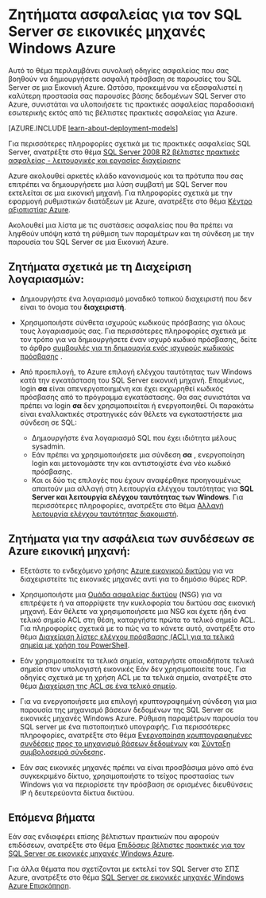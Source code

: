 <properties
    pageTitle="Ζητήματα ασφαλείας για τον SQL Server στο Azure | Microsoft Azure"
    description="Αυτό το θέμα αφορά πόρους που δημιουργήθηκαν με το μοντέλο κλασική ανάπτυξης και παρέχει γενικές οδηγίες για την ασφάλεια των SQL Server που εκτελείται σε έναν υπολογιστή εικονικές Azure."
    services="virtual-machines-windows"
    documentationCenter="na"
    authors="rothja"
    manager="jhubbard"
   editor=""    
   tags="azure-service-management"/>
<tags
    ms.service="virtual-machines-windows"
    ms.devlang="na"
    ms.topic="article"
    ms.tgt_pltfrm="vm-windows-sql-server"
    ms.workload="infrastructure-services"
    ms.date="06/24/2016"
    ms.author="jroth" />

# <a name="security-considerations-for-sql-server-in-azure-virtual-machines"></a>Ζητήματα ασφαλείας για τον SQL Server σε εικονικές μηχανές Windows Azure
 
Αυτό το θέμα περιλαμβάνει συνολική οδηγίες ασφαλείας που σας βοηθούν να δημιουργήσετε ασφαλή πρόσβαση σε παρουσίες του SQL Server σε μια Εικονική Azure. Ωστόσο, προκειμένου να εξασφαλιστεί η καλύτερη προστασία σας παρουσίες βάσης δεδομένων SQL Server στο Azure, συνιστάται να υλοποιήσετε τις πρακτικές ασφαλείας παραδοσιακή εσωτερικής εκτός από τις βέλτιστες πρακτικές ασφαλείας για Azure.

[AZURE.INCLUDE [learn-about-deployment-models](../../includes/learn-about-deployment-models-classic-include.md)]


Για περισσότερες πληροφορίες σχετικά με τις πρακτικές ασφαλείας SQL Server, ανατρέξτε στο θέμα [SQL Server 2008 R2 βέλτιστες πρακτικές ασφαλείας - λειτουργικές και εργασίες διαχείρισης](http://download.microsoft.com/download/1/2/A/12ABE102-4427-4335-B989-5DA579A4D29D/SQL_Server_2008_R2_Security_Best_Practice_Whitepaper.docx)

Azure ακολουθεί αρκετές κλάδο κανονισμούς και τα πρότυπα που σας επιτρέπει να δημιουργήσετε μια λύση συμβατή με SQL Server που εκτελείται σε μια εικονική μηχανή. Για πληροφορίες σχετικά με την εφαρμογή ρυθμιστικών διατάξεων με Azure, ανατρέξτε στο θέμα [Κέντρο αξιοπιστίας Azure](https://azure.microsoft.com/support/trust-center/).

Ακολουθεί μια λίστα με τις συστάσεις ασφαλείας που θα πρέπει να ληφθούν υπόψη κατά τη ρύθμιση των παραμέτρων και τη σύνδεση με την παρουσία του SQL Server σε μια Εικονική Azure.

## <a name="considerations-for-managing-accounts"></a>Ζητήματα σχετικά με τη Διαχείριση λογαριασμών:

- Δημιουργήστε ένα λογαριασμό μοναδικό τοπικού διαχειριστή που δεν είναι το όνομα του **διαχειριστή**.

- Χρησιμοποιήστε σύνθετα ισχυρούς κωδικούς πρόσβασης για όλους τους λογαριασμούς σας. Για περισσότερες πληροφορίες σχετικά με τον τρόπο για να δημιουργήσετε έναν ισχυρό κωδικό πρόσβασης, δείτε το άρθρο [συμβουλές για τη δημιουργία ενός ισχυρούς κωδικούς πρόσβασης](http://windows.microsoft.com/en-us/windows-vista/Tips-for-creating-a-strong-password) .

- Από προεπιλογή, το Azure επιλογή ελέγχου ταυτότητας των Windows κατά την εγκατάσταση του SQL Server εικονική μηχανή. Επομένως, login **σα** είναι απενεργοποιημένη και έχει εκχωρηθεί κωδικός πρόσβασης από το πρόγραμμα εγκατάστασης. Θα σας συνιστάται να πρέπει να login **σα** δεν χρησιμοποιείται ή ενεργοποιηθεί. Οι παρακάτω είναι εναλλακτικές στρατηγικές εάν θέλετε να εγκαταστήσετε μια σύνδεση σε SQL:
    - Δημιουργήστε ένα λογαριασμό SQL που έχει ιδιότητα μέλους sysadmin.
    - Εάν πρέπει να χρησιμοποιήσετε μια σύνδεση **σα** , ενεργοποίηση login και μετονομάστε την και αντιστοιχίστε ένα νέο κωδικό πρόσβασης.
    - Και οι δύο τις επιλογές που έχουν αναφέρθηκε προηγουμένως απαιτούν μια αλλαγή στη λειτουργία ελέγχου ταυτότητας για **SQL Server και λειτουργία ελέγχου ταυτότητας των Windows**. Για περισσότερες πληροφορίες, ανατρέξτε στο θέμα [Αλλαγή λειτουργία ελέγχου ταυτότητας διακομιστή](https://msdn.microsoft.com/library/ms188670.aspx).

## <a name="considerations-for-securing-connections-to-azure-virtual-machine"></a>Ζητήματα για την ασφάλεια των συνδέσεων σε Azure εικονική μηχανή:

- Εξετάστε το ενδεχόμενο χρήσης [Azure εικονικού δικτύου](../virtual-network/virtual-networks-overview.md) για να διαχειριστείτε τις εικονικές μηχανές αντί για το δημόσιο θύρες RDP.

- Χρησιμοποιήστε μια [Ομάδα ασφαλείας δικτύου](../virtual-network/virtual-networks-nsg.md) (NSG) για να επιτρέψετε ή να απορρίψετε την κυκλοφορία του δικτύου σας εικονική μηχανή. Εάν θέλετε να χρησιμοποιήσετε μια NSG και έχετε ήδη ένα τελικό σημείο ACL στη θέση, καταργήστε πρώτα το τελικό σημείο ACL. Για πληροφορίες σχετικά με το πώς να το κάνετε αυτό, ανατρέξτε στο θέμα [Διαχείριση λίστες ελέγχου πρόσβασης (ACL) για τα τελικά σημεία με χρήση του PowerShell](../virtual-network/virtual-networks-acl-powershell.md).

- Εάν χρησιμοποιείτε τα τελικά σημεία, καταργήστε οποιαδήποτε τελικά σημεία στον υπολογιστή εικονικές Εάν δεν χρησιμοποιείτε τους. Για οδηγίες σχετικά με τη χρήση ACL με τα τελικά σημεία, ανατρέξτε στο θέμα [Διαχείριση της ACL σε ένα τελικό σημείο](../virtual-network/virtual-machines-windows-classic-setup-endpoints.md#manage-the-acl-on-an-endpoint).

- Για να ενεργοποιήσετε μια επιλογή κρυπτογραφημένη σύνδεση για μια παρουσία της μηχανισμό βάσεων δεδομένων της SQL Server σε εικονικές μηχανές Windows Azure. Ρύθμιση παραμέτρων παρουσία του SQL server με ένα πιστοποιητικό υπογραφής. Για περισσότερες πληροφορίες, ανατρέξτε στο θέμα [Ενεργοποίηση κρυπτογραφημένες συνδέσεις προς το μηχανισμό βάσεων δεδομένων](https://msdn.microsoft.com/library/ms191192.aspx) και [Σύνταξη συμβολοσειρά σύνδεσης](https://msdn.microsoft.com/library/ms254500.aspx).

- Εάν σας εικονικές μηχανές πρέπει να είναι προσβάσιμα μόνο από ένα συγκεκριμένο δίκτυο, χρησιμοποιήστε το τείχος προστασίας των Windows για να περιορίσετε την πρόσβαση σε ορισμένες διευθύνσεις IP ή δευτερεύοντα δίκτυα δικτύου.

## <a name="next-steps"></a>Επόμενα βήματα

Εάν σας ενδιαφέρει επίσης βέλτιστων πρακτικών που αφορούν επιδόσεων, ανατρέξτε στο θέμα [Επιδόσεις βέλτιστες πρακτικές για τον SQL Server σε εικονικές μηχανές Windows Azure](virtual-machines-windows-sql-performance.md).

Για άλλα θέματα που σχετίζονται με εκτελεί τον SQL Server στο ΣΠΣ Azure, ανατρέξτε στο θέμα [SQL Server σε εικονικές μηχανές Windows Azure Επισκόπηση](virtual-machines-windows-sql-server-iaas-overview.md).
